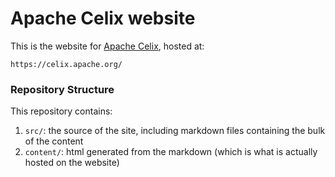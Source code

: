 # Apache Celix website

This is the website for [Apache Celix](https://celix.apache.org/), hosted at:

    https://celix.apache.org/

### Repository Structure

This repository contains:

1. `src/`: the source of the site, including markdown files containing the bulk of the content
1. `content/`: html generated from the markdown (which is what is actually hosted on the website)

